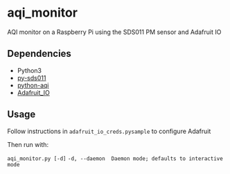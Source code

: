 # aqi_monitor
AQI monitor on a Raspberry Pi using the SDS011 PM sensor and Adafruit IO

## Dependencies
- Python3
- [py-sds011](https://github.com/ikalchev/py-sds011 "py-sds011")
- [python-aqi](https://pypi.org/project/python-aqi/ "python-aqi")
- [Adafruit_IO](https://adafruit-io-python-client.readthedocs.io/en/latest/quickstart.html "Adafruit_IO")

## Usage

Follow instructions in `adafruit_io_creds.pysample` to configure Adafruit

Then run with:

`aqi_monitor.py [-d]`
`-d, --daemon  Daemon mode; defaults to interactive mode`

